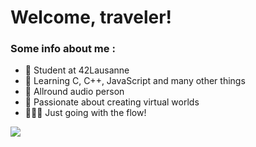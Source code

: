 # Welcome, traveler!

### Some info about me :

- 🏫 Student at 42Lausanne
- 📔 Learning C, C++, JavaScript and many other things
- 🎹 Allround audio person
- 🌱 Passionate about creating virtual worlds
- 🤷🏻‍♂️ Just going with the flow!

<img src="https://user-images.githubusercontent.com/73097560/115834477-dbab4500-a447-11eb-908a-139a6edaec5c.gif"></a>

</p>
<!-- ### Contact: 
<p align='left'>
  <a href="https://www.linkedin.com/in/krypaw/" target="_blank"><img height="30" src="https://img.shields.io/badge/-Linkedin-%23333?style=for-the-badge&logo=Linkedin&logoColor=blue"></a>&nbsp;&nbsp;
 <a href="https://github.com/omsomso" target="_blank"><img height="30" src="https://img.shields.io/badge/-Gmail-%23333?style=for-the-badge&logo=gmail&logoColor=blue&link=mailto:pkrystian.k@gmail.com"></a>&nbsp;&nbsp;
 </p>-->
